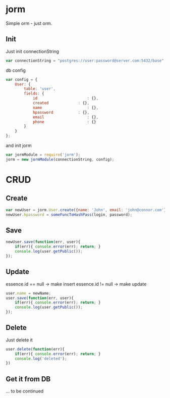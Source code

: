 jorm
====

Simple orm - just orm.

## Init

Just init connectionString

```javascript
var connectionString = "postgres://user:password@server.com:5432/base";
```

db config
```javascript
var config = {
	User: {
		table: 'user',
		fields: {
			id 						: {},
			created				: {},
			name					: {},
			hpassword			: {},
			email					: {},
			phone					: {}
		}
	}
};
```

and init jorm
```javascript
var jormModule = require('jorm');
jorm = new jormModule(connectionString, config);
```

# CRUD
## Create
```javascript
var newUser = jorm.User.create({name: 'John', email: 'john@connor.com'})
newUser.hpassword = someFuncToHashPass(login, password);
```

## Save
```javascript
newUser.save(function(err, user){
	if(err){ console.error(err); return; }
	console.log(user.getPublic());
});
```

## Update
essence.id == null -> make insert
essence.id != null -> make update
```javascript
user.name = newName;
user.save(function(err, user){
	if(err){ console.error(err); return; }
	console.log(user.getPublic());
});
```

## Delete
Just delete it
```javascript
user.delete(function(err){
	if(err){ console.error(err); return; }
	console.log('deleted');
})
```

## Get it from DB
... to be continued